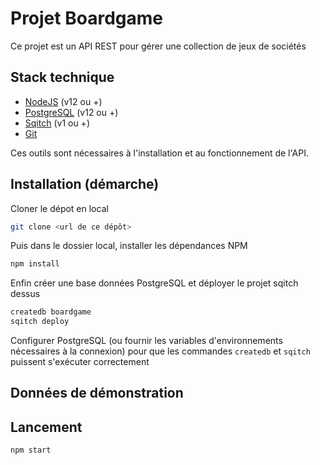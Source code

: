 # Projet Boardgame

Ce projet est un API REST  pour gérer une collection de jeux de sociétés

## Stack technique

- [NodeJS](https://nodejs.org/en/download/) (v12 ou +)
- [PostgreSQL](https://www.postgresql.org/download/) (v12 ou +)
- [Sqitch](https://sqitch.org/download/) (v1 ou +)
- [Git](https://git-scm.com/downloads)

Ces outils sont nécessaires à l'installation et au fonctionnement de l'API.

## Installation (démarche)

Cloner le dépot en local

```bash
git clone <url de ce dépôt>
```

Puis dans le dossier local, installer les dépendances NPM

```bash
npm install
```

Enfin créer une base données PostgreSQL et déployer le projet sqitch dessus

```bash
createdb boardgame
sqitch deploy
```

Configurer PostgreSQL (ou fournir les variables d'environnements nécessaires à la connexion) pour que les commandes `createdb` et `sqitch` puissent s'exécuter correctement

## Données de démonstration

## Lancement 

```bash
npm start
```